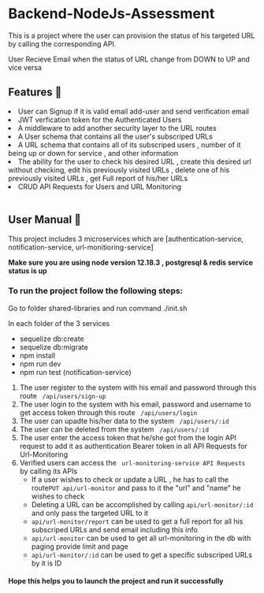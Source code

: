 # Backend-NodeJs-Assessment
<p> This is a project where the user can provision the status of his targeted URL by calling the corresponding API.</p>
<p> User Recieve Email when the status of URL change from DOWN to UP and vice versa </p>

<h2> Features 🧾 </h2>
<li> User can Signup if it is valid email add-user and send verification email </li>
<li> JWT verfication token for the Authenticated Users </li>
<li> A middleware to add another security layer to the URL routes</li>
<li> A User schema that contains all the user's subscriped URLs </li>
<li> A URL schema that contains all of its subscriped users , number of it being up or down for service , and other information </li>
<li> The ability for the user to check his desired URL , create this desired url without checking, edit his previously visited URLs , delete one of his previously visited URLs , get Full report of his/her URLs</li>
<li> CRUD API Requests for Users and URL Monitoring</li>
</br>

<h2>User Manual 📓 </h2>

<p> This project includes 3 microservices which are [authentication-service, notification-service, url-monitioring-service]</p>
<p> <strong> Make sure you are using node version 12.18.3 , postgresql & redis service status is up </strong> </p>
<h3> To run the project follow the following steps: </h3>
<p> Go to folder shared-libraries and run command ./init.sh </p>
<p> In each folder of the 3 services </p>
<ul>
  <li> sequelize db:create </li>
   <li> sequelize db:migrate </li>
  <li> npm install  </li>
  <li> npm run dev </li>
  <li> npm run test (notification-service) </li>
</ul>

<ol>
  <li> The user register to the system with his email and password through this route <code> /api/users/sign-up </code>  </li>
  <li> The user login to the system with his email, password and username to get access token through this route <code> /api/users/login </code>  </li>
  <li> The user can upadte his/her data to the system <code> /api/users/:id </code>  </li>
  <li> The user can be deleted from the system <code> /api/users/:id </code>  </li>
  <li> The user enter the access token that he/she got from the login API request to add it as authentication Bearer token in all API Requests for Url-Monitoring  </li>
  <li> Verified users can access the <code> url-monitoring-service API Requests </code> by calling its APIs
    <ul> 
      <li> If a user wishes to check or update a URL , he has to call the route<code>PUT api/url-monitor</code> and pass to it the "url" and "name" he wishes to check </li> 
      <li> Deleting a URL can be accomplished by calling <code>api/url-monitor/:id</code> and only pass the targeted URL to it </li> 
      <li> <code>api/url-monitor/report</code> can be used to get a full report for all his subscriped URLs and send email including this info</li> 
      <li> <code>api/url-monitor</code> can be used to get all url-monitoring in the db with paging provide limit and page</li> 
      <li> <code>api/url-monitor/:id</code> can be used to get a specific subscriped URLs by it is ID</li> 
    </ul>
  </li> 
</ol> 
<h4> Hope this helps you to launch the project and run it successfully </h4>
